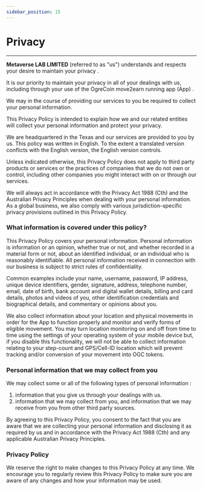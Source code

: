 ```yaml
---
sidebar_position: 15
---
```



# Privacy

***

**Metaverse LAB LIMITED** (referred to as  "us") understands and respects your desire to maintain your privacy . 

It is our priority to maintain your privacy in all of your dealings with us, including through your use of the OgreCoin move2earn running app (App) . 

We may in the course of providing our services to you be required to collect your personal information. 

This Privacy Policy is intended to explain how we and our related entities will collect your personal information and protect your privacy. 

We are headquartered in the Texas and our services are provided to you by us. This policy was written in English. To the extent a translated version conflicts with the English version, the English version controls. 

Unless indicated otherwise, this Privacy Policy does not apply to third party products or services or the practices of companies that we do not own or control, including other companies you might interact with on or through our services. 

We will always act in accordance with the Privacy Act 1988 (Cth) and the Australian Privacy Principles when dealing with your personal information. As a global business, we also comply with various jurisdiction-specific privacy provisions outlined in this Privacy Policy.

### What information is covered under this policy?

This Privacy Policy covers your personal information. Personal information is information or an opinion, whether true or not, and whether recorded in a material form or not, about an identified individual, or an individual who is reasonably identifiable. All personal information received in connection with our business is subject to strict rules of confidentiality.

Common examples include your name, username, password, IP address, unique device identifiers, gender, signature, address, telephone number, email, date of birth, bank account and digital wallet details, billing and card details, photos and videos of you, other identification credentials and biographical details, and commentary or opinions about you.

We also collect information about your location and physical movements in order for the App to function properly and monitor and verify forms of eligible movement. You may turn location monitoring on and off from time to time using the settings of your operating system of your mobile device but, if you disable this functionality, we will not be able to collect information relating to your step-count and GPS/Cell-ID location which will prevent tracking and/or conversion of your movement into OGC tokens.

### Personal information that we may collect from you

We may collect some or all of the following types of personal information :

1. information that you give us through your dealings with us.
2. information that we may collect from you, and information that we may receive from you from other third party sources.


By agreeing to this Privacy Policy, you consent to the fact that you are aware that we are collecting your personal information and disclosing it as required by us and in accordance with the Privacy Act 1988 (Cth) and any applicable Australian Privacy Principles.

### Privacy Policy

We reserve the right to make changes to this Privacy Policy at any time. We encourage you to regularly review this Privacy Policy to make sure you are aware of any changes and how your information may be used.


